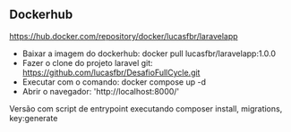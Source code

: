 ## Dockerhub

https://hub.docker.com/repository/docker/lucasfbr/laravelapp

- Baixar a imagem do dockerhub: docker pull lucasfbr/laravelapp:1.0.0
- Fazer o clone do projeto laravel git: https://github.com/lucasfbr/DesafioFullCycle.git
- Executar com o comando: docker compose up -d
- Abrir o navegador: 'http://localhost:8000/'

Versão com script de entrypoint executando composer install, migrations, key:generate
